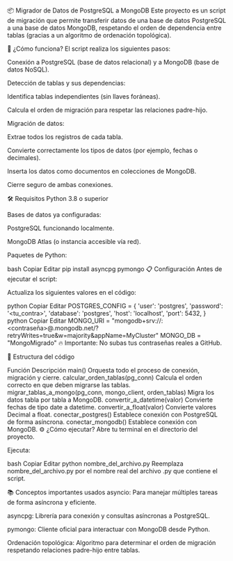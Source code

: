 📦 Migrador de Datos de PostgreSQL a MongoDB
Este proyecto es un script de migración que permite transferir datos de una base de datos PostgreSQL a una base de datos MongoDB, respetando el orden de dependencia entre tablas (gracias a un algoritmo de ordenación topológica).

🚀 ¿Cómo funciona?
El script realiza los siguientes pasos:

Conexión a PostgreSQL (base de datos relacional) y a MongoDB (base de datos NoSQL).

Detección de tablas y sus dependencias:

Identifica tablas independientes (sin llaves foráneas).

Calcula el orden de migración para respetar las relaciones padre-hijo.

Migración de datos:

Extrae todos los registros de cada tabla.

Convierte correctamente los tipos de datos (por ejemplo, fechas o decimales).

Inserta los datos como documentos en colecciones de MongoDB.

Cierre seguro de ambas conexiones.

🛠️ Requisitos
Python 3.8 o superior

Bases de datos ya configuradas:

PostgreSQL funcionando localmente.

MongoDB Atlas (o instancia accesible vía red).

Paquetes de Python:

bash
Copiar
Editar
pip install asyncpg pymongo
📋 Configuración
Antes de ejecutar el script:

Actualiza los siguientes valores en el código:

python
Copiar
Editar
POSTGRES_CONFIG = {
    'user': 'postgres',
    'password': '<tu_contra>',
    'database': 'postgres',
    'host': 'localhost',
    'port': 5432,
}
python
Copiar
Editar
MONGO_URI = "mongodb+srv://<usuario>:<contraseña>@<cluster>.mongodb.net/?retryWrites=true&w=majority&appName=MyCluster"
MONGO_DB = "MongoMigrado"
🔥 Importante: No subas tus contraseñas reales a GitHub.

🧠 Estructura del código

Función	Descripción
main()	Orquesta todo el proceso de conexión, migración y cierre.
calcular_orden_tablas(pg_conn)	Calcula el orden correcto en que deben migrarse las tablas.
migrar_tablas_a_mongo(pg_conn, mongo_client, orden_tablas)	Migra los datos tabla por tabla a MongoDB.
convertir_a_datetime(valor)	Convierte fechas de tipo date a datetime.
convertir_a_float(valor)	Convierte valores Decimal a float.
conectar_postgres()	Establece conexión con PostgreSQL de forma asíncrona.
conectar_mongodb()	Establece conexión con MongoDB.
⚙️ ¿Cómo ejecutar?
Abre tu terminal en el directorio del proyecto.

Ejecuta:

bash
Copiar
Editar
python nombre_del_archivo.py
Reemplaza nombre_del_archivo.py por el nombre real del archivo .py que contiene el script.

📚 Conceptos importantes usados
asyncio: Para manejar múltiples tareas de forma asíncrona y eficiente.

asyncpg: Librería para conexión y consultas asíncronas a PostgreSQL.

pymongo: Cliente oficial para interactuar con MongoDB desde Python.

Ordenación topológica: Algoritmo para determinar el orden de migración respetando relaciones padre-hijo entre tablas.

